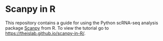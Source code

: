 Scanpy in R
===========

This repository contains a guide for using the Python scRNA-seq analysis package
[Scanpy][scanpy] from R. To view the tutorial go to https://theislab.github.io/scanpy-in-R/.

[scanpy]: https://scanpy.readthedocs.io/en/latest/index.html "Scanpy website"
